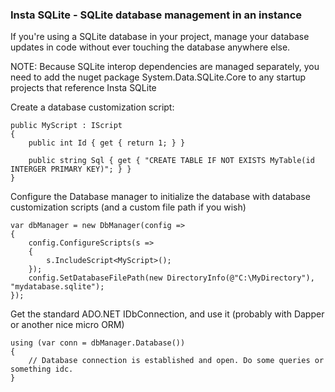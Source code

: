 ### Insta SQLite - SQLite database management in an instance ###

If you're using a SQLite database in your project, manage your database updates in code without ever touching the database anywhere else.

NOTE: Because SQLite interop dependencies are managed separately, you need to add the nuget package System.Data.SQLite.Core to any startup projects that reference Insta SQLite

Create a database customization script:

```
public MyScript : IScript
{
    public int Id { get { return 1; } }

    public string Sql { get { "CREATE TABLE IF NOT EXISTS MyTable(id INTERGER PRIMARY KEY)"; } }
}
```

Configure the Database manager to initialize the database with database customization scripts (and a custom file path if you wish)

```
var dbManager = new DbManager(config =>
{
    config.ConfigureScripts(s =>
    {
        s.IncludeScript<MyScript>();
    });
    config.SetDatabaseFilePath(new DirectoryInfo(@"C:\MyDirectory"), "mydatabase.sqlite");
});
```

Get the standard ADO.NET IDbConnection, and use it (probably with Dapper or another nice micro ORM)

```
using (var conn = dbManager.Database())
{
    // Database connection is established and open. Do some queries or something idc.
}
```
